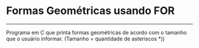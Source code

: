 # Formas Geométricas usando FOR
_____
Programa em C que printa formas geométricas de acordo com o tamanho que o usuário informar. (Tamanho = quantidade de asteriscos *))
